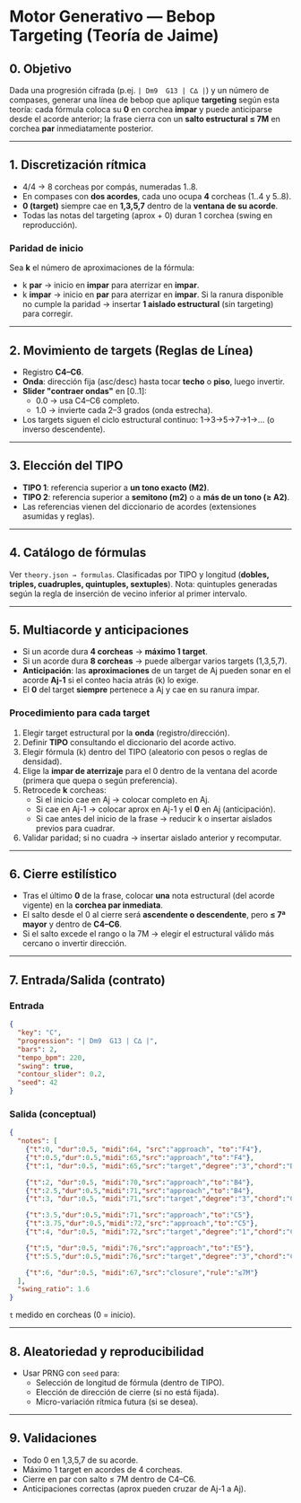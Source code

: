 # Motor Generativo — Bebop Targeting (Teoría de Jaime)

## 0. Objetivo
Dada una progresión cifrada (p.ej. `| Dm9  G13 | C∆ |`) y un número de compases, generar una línea de bebop
que aplique **targeting** según esta teoría: cada fórmula coloca su **0** en corchea **impar** y puede anticiparse
desde el acorde anterior; la frase cierra con un **salto estructural ≤ 7M** en corchea **par** inmediatamente posterior.

---

## 1. Discretización rítmica
- 4/4 → 8 corcheas por compás, numeradas 1..8.
- En compases con **dos acordes**, cada uno ocupa **4** corcheas (1..4 y 5..8).
- **0 (target)** siempre cae en **1,3,5,7** dentro de la **ventana de su acorde**.
- Todas las notas del targeting (aprox + 0) duran 1 corchea (swing en reproducción).

### Paridad de inicio
Sea **k** el número de aproximaciones de la fórmula:
- k **par** → inicio en **impar** para aterrizar en **impar**.
- k **impar** → inicio en **par** para aterrizar en **impar**.
Si la ranura disponible no cumple la paridad → insertar **1 aislado estructural** (sin targeting) para corregir.

---

## 2. Movimiento de targets (Reglas de Línea)
- Registro **C4–C6**.
- **Onda**: dirección fija (asc/desc) hasta tocar **techo** o **piso**, luego invertir.
- **Slider "contraer ondas"** en [0..1]:
  - 0.0 → usa C4–C6 completo.
  - 1.0 → invierte cada 2–3 grados (onda estrecha).
- Los targets siguen el ciclo estructural continuo: 1→3→5→7→1→... (o inverso descendente).

---

## 3. Elección del TIPO
- **TIPO 1**: referencia superior a **un tono exacto (M2)**.
- **TIPO 2**: referencia superior a **semitono (m2)** o a **más de un tono (≥ A2)**.
- Las referencias vienen del diccionario de acordes (extensiones asumidas y reglas).

---

## 4. Catálogo de fórmulas
Ver `theory.json → formulas`. Clasificadas por TIPO y longitud (**dobles, triples, cuadruples, quintuples, sextuples**).
Nota: quintuples generadas según la regla de inserción de vecino inferior al primer intervalo.

---

## 5. Multiacorde y anticipaciones
- Si un acorde dura **4 corcheas** → **máximo 1 target**.
- Si un acorde dura **8 corcheas** → puede albergar varios targets (1,3,5,7).
- **Anticipación**: las **aproximaciones** de un target de Aj pueden sonar en el acorde **Aj-1** si el conteo hacia atrás (k) lo exige.
- El **0** del target **siempre** pertenece a Aj y cae en su ranura impar.

### Procedimiento para cada target
1. Elegir target estructural por la **onda** (registro/dirección).
2. Definir **TIPO** consultando el diccionario del acorde activo.
3. Elegir fórmula (k) dentro del TIPO (aleatorio con pesos o reglas de densidad).
4. Elige la **impar de aterrizaje** para el 0 dentro de la ventana del acorde (primera que quepa o según preferencia).
5. Retrocede **k** corcheas:
   - Si el inicio cae en Aj → colocar completo en Aj.
   - Si cae en Aj-1 → colocar aprox en Aj-1 y el **0** en Aj (anticipación).
   - Si cae antes del inicio de la frase → reducir k o insertar aislados previos para cuadrar.
6. Validar paridad; si no cuadra → insertar aislado anterior y recomputar.

---

## 6. Cierre estilístico
- Tras el último **0** de la frase, colocar **una** nota estructural (del acorde vigente) en la **corchea par inmediata**.
- El salto desde el 0 al cierre será **ascendente o descendente**, pero **≤ 7ª mayor** y dentro de **C4–C6**.
- Si el salto excede el rango o la 7M → elegir el estructural válido más cercano o invertir dirección.

---

## 7. Entrada/Salida (contrato)
### Entrada
```json
{
  "key": "C",
  "progression": "| Dm9  G13 | C∆ |",
  "bars": 2,
  "tempo_bpm": 220,
  "swing": true,
  "contour_slider": 0.2,
  "seed": 42
}
```
### Salida (conceptual)
```json
{
  "notes": [
    {"t":0, "dur":0.5, "midi":64, "src":"approach", "to":"F4"},
    {"t":0.5,"dur":0.5,"midi":65,"src":"approach","to":"F4"},
    {"t":1, "dur":0.5, "midi":65,"src":"target","degree":"3","chord":"Dm9"},

    {"t":2, "dur":0.5, "midi":70,"src":"approach","to":"B4"},
    {"t":2.5,"dur":0.5,"midi":71,"src":"approach","to":"B4"},
    {"t":3, "dur":0.5, "midi":71,"src":"target","degree":"3","chord":"G13"},

    {"t":3.5,"dur":0.5,"midi":71,"src":"approach","to":"C5"},
    {"t":3.75,"dur":0.5,"midi":72,"src":"approach","to":"C5"},
    {"t":4, "dur":0.5, "midi":72,"src":"target","degree":"1","chord":"C∆"},

    {"t":5, "dur":0.5, "midi":76,"src":"approach","to":"E5"},
    {"t":5.5,"dur":0.5,"midi":76,"src":"target","degree":"3","chord":"C∆"},

    {"t":6, "dur":0.5, "midi":67,"src":"closure","rule":"≤7M"}
  ],
  "swing_ratio": 1.6
}
```
`t` medido en corcheas (0 = inicio).

---

## 8. Aleatoriedad y reproducibilidad
- Usar PRNG con `seed` para:
  - Selección de longitud de fórmula (dentro de TIPO).
  - Elección de dirección de cierre (si no está fijada).
  - Micro-variación rítmica futura (si se desea).

---

## 9. Validaciones
- Todo 0 en 1,3,5,7 de su acorde.
- Máximo 1 target en acordes de 4 corcheas.
- Cierre en par con salto ≤ 7M dentro de C4–C6.
- Anticipaciones correctas (aprox pueden cruzar de Aj-1 a Aj).

